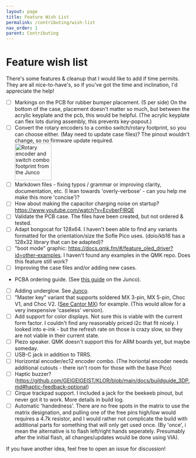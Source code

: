 ```yaml
---
layout: page
title: Feature Wish List
permalink: /contributing/wish-list
nav_order: 1
parent: Contributing
---
```


# Feature wish list

There's some features & cleanup that I would like to add if time permits. They are all nice-to-have's, so if you've got the time and inclination, I'd appreciate the help!
- [ ] Markings on the PCB for rubber bumper placement. (5 per side) On the bottom of the case, placement doesn't matter so much, but between the acrylic keyplate and the pcb, this would be helpful. (The acrylic keyplate can flex lots during assembly, this prevents key-popout.)
- [ ] Convert the rotary encoders to a combo switch/rotary footprint, so you can choose either. (May need to update case files)? The pinout wouldn't change, so no firmware update required.<br><img src="/images/build_guide_pico/thumb_combo_wish_list.png" alt="Rotary encoder and switch combo footprint from the Junco" width="100px">
- [ ] Markdown files - fixing typos / grammar or improving clarity, documentation, etc. (I lean towards 'overly-verbose' - can you help me make this more 'concise')?
- [ ] How about making the capacitor charging noise on startup? https://www.youtube.com/watch?v=EcvberFlRQE
- [ ] Validate the PCB case. The files have been created, but not ordered & tested.
- [ ] Adapt bongocat for 128x64. I haven't been able to find any variants formatted for the orientation/size the Sofle Pico uses. (doio/kb16 has a 128x32 library that can be adapted)?
- [ ] "boot mode" graphic: https://docs.qmk.fm/#/feature_oled_driver?id=other-examples. I haven't found any examples in the QMK repo. Does this feature still work?
- [ ] Improving the case files and/or adding new cases.
- PCBA ordering guide. (See [this guide](https://github.com/daneski13/Junco/blob/main/Ordering%20from%20JLC/jlc_ordering.md) on the Junco).
- [ ] Adding underglow. See [Junco](https://github.com/daneski13/Junco).
- [ ] "Master key" variant that supports soldered MX 3-pin, MX 5-pin, Choc V1, and Choc V2. ([See Cantor MX](https://github.com/diepala/cantor)) for example. (This would allow for a very inexpensive 'caseless' version).
- [ ] Add support for color displays. Not sure this is viable with the current form factor. I couldn't find any reasonably priced i2c that fit nicely. I looked into e-ink - but the refresh rate on those is crazy slow, so they are not viable in their current state.
- [ ] Piezo speaker. QMK doesn't support this for ARM boards yet, but maybe someday.
- [ ] USB-C jack in addition to TRRS.
- [ ] Horizontal encoder/ec12 encoder combo. (The horiontal encoder needs additional cutouts - there isn't room for those with the base Pico)
- [ ] Haptic buzzer? (https://github.com/GEIGEIGEIST/KLOR/blob/main/docs/buildguide_3DP.md#haptic-feedback-optional)
- [ ] Cirque trackpad support. I included a jack for the beekeeb pinout, but never got it to work. More details in build log.
- [ ] Automatic 'handedness'. There are no free spots in the matrix to use the matrix designation, and pulling one of the free pins  high/low would requires a 4.7k resistor, and I would rather not complicate the build with additional parts for something that will only get used once. (By 'once', i mean the alternative is to flash left/right hands seperately. Presumably after the initial flash, all changes/updates would be done using VIA).

If you have another idea, feel free to open an issue for discussion!